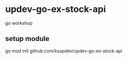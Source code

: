 # updev-go-ex-stock-api
go workshop

## setup module
go mod init github.com/ksupdev/updev-go-ex-stock-api
